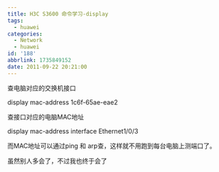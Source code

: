 ```yaml
---
title: H3C S3600 命令学习-display
tags:
  - huawei
categories:
  - Network
  - huawei
id: '188'
abbrlink: 1735849152
date: 2011-09-22 20:21:00
---
```


查电脑对应的交换机接口  
  
display mac-address 1c6f-65ae-eae2   
  
查接口对应的电脑MAC地址  
  
display mac-address interface Ethernet1/0/3  
  
而MAC地址可以通过ping 和 arp查，这样就不用跑到每台电脑上测端口了。  
  
虽然别人多会了，不过我也终于会了